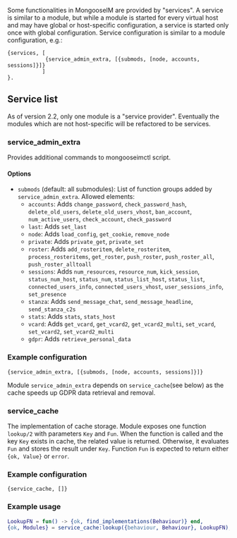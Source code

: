 Some functionalities in MongooseIM are provided by "services".
A service is similar to a module, but while a module is started for every virtual host and may have global or host-specific configuration, a service is started only once with global configuration.
Service configuration is similar to a module configuration, e.g.:
```
{services, [
            {service_admin_extra, [{submods, [node, accounts, sessions]}]}
           ]
}.
```


## Service list

As of version 2.2, only one module is a "service provider".
Eventually the modules which are not host-specific will be refactored to be services.

### service_admin_extra

Provides additional commands to mongooseimctl script.

#### Options
* `submods` (default: all submodules): List of function groups added by `service_admin_extra`. Allowed elements:
    * `accounts`: Adds `change_password`, `check_password_hash`, `delete_old_users`, `delete_old_users_vhost`, `ban_account`, `num_active_users`, `check_account`, `check_password`
    * `last`: Adds `set_last`
    * `node`: Adds `load_config`, `get_cookie`, `remove_node`
    * `private`: Adds `private_get`, `private_set`
    * `roster`: Adds `add_rosteritem`, `delete_rosteritem`, `process_rosteritems`, `get_roster`, `push_roster`, `push_roster_all`, `push_roster_alltoall`
    * `sessions`: Adds `num_resources`, `resource_num`, `kick_session`, `status_num_host`, `status_num`, `status_list_host`, `status_list`, `connected_users_info`, `connected_users_vhost`, `user_sessions_info`, `set_presence`
    * `stanza`: Adds `send_message_chat`, `send_message_headline`, `send_stanza_c2s`
    * `stats`: Adds `stats`, `stats_host`
    * `vcard`: Adds `get_vcard`, `get_vcard2`, `get_vcard2_multi`, `set_vcard`, `set_vcard2`, `set_vcard2_multi`
    * `gdpr`: Adds `retrieve_personal_data`

### Example configuration
` {service_admin_extra, [{submods, [node, accounts, sessions]}]} `

Module `service_admin_extra` depends on `service_cache`(see below) as the cache speeds up GDPR data retrieval and removal.

### service_cache

The implementation of cache storage.
Module exposes one function `lookup/2` with parameters `Key` and `Fun`.
When the function is called and the key `Key` exists in cache, the related value is returned.
Otherwise, it evaluates `Fun` and stores the result under `Key`.
Function `Fun` is expected to return either `{ok, Value}` or `error`.


### Example configuration
` {service_cache, []} `

### Example usage
```erl
LookupFN = fun() -> {ok, find_implementations(Behaviour)} end,
{ok, Modules} = service_cache:lookup({behaviour, Behaviour}, LookupFN),

```
